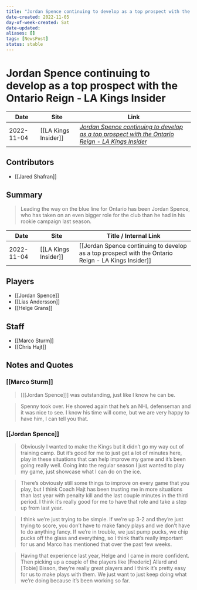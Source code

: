 ```yaml
---
title: "Jordan Spence continuing to develop as a top prospect with the Ontario Reign - LA Kings Insider"
date-created: 2022-11-05
day-of-week-created: Sat
date-updated: 
aliases: []
tags: [NewsPost]
status: stable
---
```


# Jordan Spence continuing to develop as a top prospect with the Ontario Reign - LA Kings Insider

| Date       | Site                 | Link                                                                                                                                                                                                                   |
| ---------- | -------------------- | ---------------------------------------------------------------------------------------------------------------------------------------------------------------------------------------------------------------------- |
| 2022-11-04 | [[LA Kings Insider]] | [*Jordan Spence continuing to develop as a top prospect with the Ontario Reign - LA Kings Insider*](https://lakingsinsider.com/2022/11/04/jordan-spence-continuing-to-develop-as-a-top-prospect-with-the-ontario-reign/) |

## Contributors
- [[Jared Shafran]]


## Summary
> Leading the way on the blue line for Ontario has been Jordan Spence, who has taken on an even bigger role for the club than he had in his rookie campaign last season.

| Date       | Site                 | Title / Internal Link                                                                               |
| ---------- | -------------------- | --------------------------------------------------------------------------------------------------- |
| 2022-11-04 | [[LA Kings Insider]] | [[Jordan Spence continuing to develop as a top prospect with the Ontario Reign - LA Kings Insider]] |

## Players
- [[Jordan Spence]]
- [[Lias Andersson]]
- [[Helge Grans]]


## Staff
- [[Marco Sturm]]
- [[Chris Hajt]]


## Notes and Quotes
### [[Marco Sturm]]
> \[[[Jordan Spence]]] was outstanding, just like I know he can be.

> Spenny took over. He showed again that he’s an NHL defenseman and it was nice to see. I know his time will come, but we are very happy to have him, I can tell you that.

### [[Jordan Spence]]
> Obviously I wanted to make the Kings but it didn’t go my way out of training camp. But it’s good for me to just get a lot of minutes here, play in these situations that can help improve my game and it’s been going really well. Going into the regular season I just wanted to play my game, just showcase what I can do on the ice.

> There’s obviously still some things to improve on every game that you play, but I think Coach Hajt has been trusting me in more situations than last year with penalty kill and the last couple minutes in the third period. I think it’s really good for me to have that role and take a step up from last year.

> I think we’re just trying to be simple. If we’re up 3-2 and they’re just trying to score, you don’t have to make fancy plays and we don’t have to do anything fancy. If we’re in trouble, we just pump pucks, we chip pucks off the glass and everything, so I think that’s really important for us and Marco has mentioned that over the past few weeks.

> Having that experience last year, Helge and I came in more confident. Then picking up a couple of the players like \[Frederic] Allard and \[Tobie] Bisson, they’re really great players and I think it’s pretty easy for us to make plays with them. We just want to just keep doing what we’re doing because it’s been working so far.
